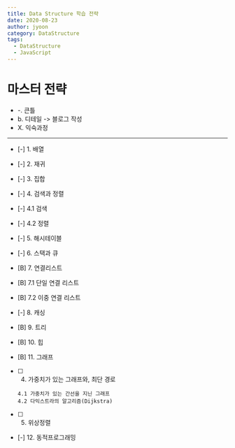 ```yaml
---
title: Data Structure 학습 전략
date: 2020-08-23
author: jyoon
category: DataStructure
tags:
  - DataStructure
  - JavaScript
---
```


# 마스터 전략

* -. 큰틀
* b. 디테일 -> 블로그 작성
* X. 익숙과정

---

* [-] 1. 배열
* [-] 2. 재귀
* [-] 3. 집합

* [-] 4. 검색과 정렬
* [-] 4.1 검색
* [-] 4.2 정렬
* [-] 5. 해시테이블
* [-] 6. 스택과 큐

* [B] 7. 연결리스트
* [B] 7.1 단일 연결 리스트
* [B] 7.2 이중 연결 리스트
* [-] 8. 캐싱
* [B] 9. 트리

* [B] 10. 힙
* [B] 11. 그래프  
* [ ] 4. 가중치가 있는 그래프와, 최단 경로
  
    ```
    4.1 가중치가 있는 간선을 지닌 그래프
    4.2 다익스트라의 알고리즘(Dijkstra)
  ```
* [ ] 5. 위상정렬
* [-] 12. 동적프로그래밍

